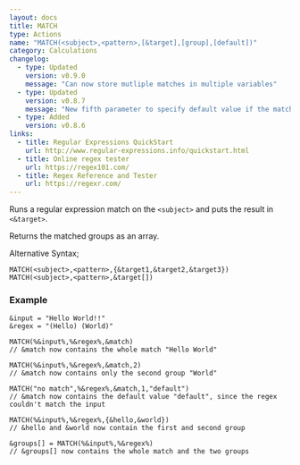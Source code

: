 ```yaml
---
layout: docs
title: MATCH
type: Actions
name: "MATCH(<subject>,<pattern>,[&target],[group],[default])"
category: Calculations
changelog:
  - type: Updated
    version: v0.9.0
    message: "Can now store mutliple matches in multiple variables"
  - type: Updated
    version: v0.8.7
    message: "New fifth parameter to specify default value if the match fails"
  - type: Added
    version: v0.8.6
links:
  - title: Regular Expressions QuickStart
    url: http://www.regular-expressions.info/quickstart.html
  - title: Online regex tester
    url: https://regex101.com/
  - title: Regex Reference and Tester
    url: https://regexr.com/
---
```

Runs a regular expression match on the `<subject>` and puts the result in `<&target>`.

Returns the matched groups as an array.

Alternative Syntax;
```
MATCH(<subject>,<pattern>,{&target1,&target2,&target3})
MATCH(<subject>,<pattern>,&target[])
```

### Example
```
&input = "Hello World!!"
&regex = "(Hello) (World)"

MATCH(%&input%,%&regex%,&match)
// &match now contains the whole match "Hello World"

MATCH(%&input%,%&regex%,&match,2)
// &match now contains only the second group "World"

MATCH("no match",%&regex%,&match,1,"default")
// &match now contains the default value "default", since the regex couldn't match the input

MATCH(%&input%,%&regex%,{&hello,&world})
// &hello and &world now contain the first and second group

&groups[] = MATCH(%&input%,%&regex%)
// &groups[] now contains the whole match and the two groups
```

